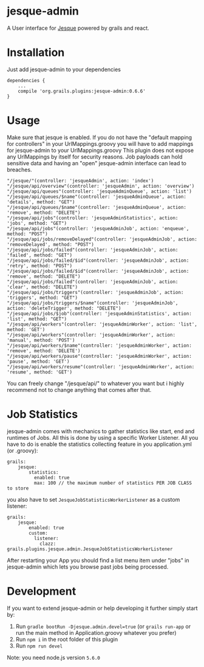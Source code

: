 # jesque-admin

A User interface for [Jesque](https://grails.org/plugins.html#plugin/jesque) powered by grails and react.

# Installation

Just add jesque-admin to your dependencies

```
dependencies {
    ...
    compile 'org.grails.plugins:jesque-admin:0.6.6'
}
```

# Usage

Make sure that jesque is enabled. If you do not have the "default mapping for controllers" in your UrlMappings.groovy you will have to add mappings for jesque-admin to your UrlMappings.groovy
This plugin does not expose any UrlMappings by itself for security reasons. Job payloads can hold sensitive data and having an "open" jesque-admin interface can lead to breaches.

```
"/jesque/"(controller: 'jesqueAdmin', action: 'index')
"/jesque/api/overview"(controller: 'jesqueAdmin', action: 'overview')
"/jesque/api/queues"(controller: 'jesqueAdminQueue', action: 'list')
"/jesque/api/queues/$name"(controller: 'jesqueAdminQueue', action: 'details', method: "GET")
"/jesque/api/queues/$name"(controller: 'jesqueAdminQueue', action: 'remove', method: "DELETE")
"/jesque/api/jobs"(controller: 'jesqueAdminStatistics', action: 'jobs', method: "GET")
"/jesque/api/jobs"(controller: 'jesqueAdminJob', action: 'enqueue', method: "POST")
"/jesque/api/jobs/removeDelayed"(controller: 'jesqueAdminJob', action: 'removeDelayed', method: "POST")
"/jesque/api/jobs/failed"(controller: 'jesqueAdminJob', action: 'failed', method: "GET")
"/jesque/api/jobs/failed/$id"(controller: 'jesqueAdminJob', action: 'retry', method: "POST")
"/jesque/api/jobs/failed/$id"(controller: 'jesqueAdminJob', action: 'remove', method: "DELETE")
"/jesque/api/jobs/failed"(controller: 'jesqueAdminJob', action: 'clear', method: "DELETE")
"/jesque/api/jobs/triggers"(controller: 'jesqueAdminJob', action: 'triggers', method: "GET")
"/jesque/api/jobs/triggers/$name"(controller: 'jesqueAdminJob', action: 'deleteTrigger', method: "DELETE")
"/jesque/api/jobs/$job"(controller: 'jesqueAdminStatistics', action: 'list', method: "GET")
"/jesque/api/workers"(controller: 'jesqueAdminWorker', action: 'list', method: 'GET')
"/jesque/api/workers"(controller: 'jesqueAdminWorker', action: 'manual', method: 'POST')
"/jesque/api/workers/$name"(controller: 'jesqueAdminWorker', action: 'remove', method: 'DELETE')
"/jesque/api/workers/pause"(controller: 'jesqueAdminWorker', action: 'pause', method: 'GET')
"/jesque/api/workers/resume"(controller: 'jesqueAdminWorker', action: 'resume', method: 'GET')
```

You can freely change "/jesque/api/" to whatever you want but i highly recommend not to change anything that comes after that.

# Job Statistics

jesque-admin comes with mechanics to gather statistics like start, end and runtimes of Jobs. All this is done by using a specific Worker Listener.
All you have to do is enable the statistics collecting feature in you application.yml (or .groovy):

```
grails:
    jesque:
        statistics:
          enabled: true
          max: 100 // the maximum number of statistics PER JOB CLASS to store
```

you also have to set `JesqueJobStatisticsWorkerListener` as a custom listener:

```
grails:
    jesque:
        enabled: true
        custom:
          listener:
            clazz: grails.plugins.jesque.admin.JesqueJobStatisticsWorkerListener
```

After restarting your App you should find a list menu item under "jobs" in jesque-admin which lets you browse past jobs being processed. 

# Development

If you want to extend jesque-admin or help developing it further simply start by:

1. Run `gradle bootRun -Djesque.admin.devel=true` (or `grails run-app` or run the main method in Application.groovy whatever you prefer)
2. Run `npm i` in the root folder of this plugin
3. Run `npm run devel`

Note: you need node.js version `5.6.0`
